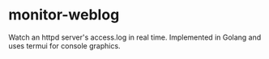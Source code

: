 # monitor-weblog
Watch an httpd server's access.log in real time. Implemented in Golang and uses termui for console graphics.
